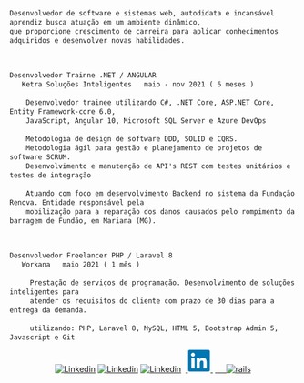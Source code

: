     Desenvolvedor de software e sistemas web, autodidata e incansável aprendiz busca atuação em um ambiente dinâmico, 
    que proporcione crescimento de carreira para aplicar conhecimentos adquiridos e desenvolver novas habilidades.

<br>
  
    Desenvolvedor Trainne .NET / ANGULAR 
       Ketra Soluções Inteligentes   maio - nov 2021 ( 6 meses ) 

        Desenvolvedor trainee utilizando C#, .NET Core, ASP.NET Core, Entity Framework-core 6.0, 
        JavaScript, Angular 10, Microsoft SQL Server e Azure DevOps

        Metodologia de design de software DDD, SOLID e CQRS.
        Metodologia ágil para gestão e planejamento de projetos de software SCRUM.
        Desenvolvimento e manutenção de API's REST com testes unitários e testes de integração

        Atuando com foco em desenvolvimento Backend no sistema da Fundação Renova. Entidade responsável pela
        mobilização para a reparação dos danos causados pelo rompimento da barragem de Fundão, em Mariana (MG).
<br>

    Desenvolvedor Freelancer PHP / Laravel 8 
       Workana   maio 2021 ( 1 mês )

         Prestação de serviços de programação. Desenvolvimento de soluções inteligentes para
         atender os requisitos do cliente com prazo de 30 dias para a entrega da demanda. 
         
         utilizando: PHP, Laravel 8, MySQL, HTML 5, Bootstrap Admin 5, Javascript e Git

<div>
   <p align="center">
<a href="https://www.linkedin.com/in/alfredo1995"><img alt="Linkedin" src="https://img.shields.io/badge/-LinkedIn-blue?style=for-the-badge&logo=Linkedin&logoColor=white"></a>     
       <a href="https://www.linkedin.com/in/alfredo1995"><img alt="Linkedin" src="https://img.shields.io/youtube/channel/subscribers/UCXKSo8RSfVmrawXleZ-_arg?style=social"></a>    
       <a href="https://www.linkedin.com/in/alfredo1995"><img alt="Linkedin" src="UCXKSo8RSfVmrawXleZ-_arg"></a>
<a href="https://www.linkedin.com/in/alfredo1995/" target="_blank">
    </a>&nbsp;<a href="https://img.shields.io/youtube/channel/subscribers/UCXKSo8RSfVmrawXleZ-_arg?style=social" target="_blank">
<img src="https://raw.githubusercontent.com/devicons/devicon/master/icons/linkedin/linkedin-original.svg" alt="rails" width="40" height="40" style="max-width: 100%;"></img>
</a>&nbsp;<a href="https://www.youtube.com/channel/UCXKSo8RSfVmrawXleZ-_arg" target="_blank">
&nbsp;&nbsp;<a href="https://my.indeed.com/p/alfredog-52cnbyc" target="_blank">&nbsp;&nbsp;<img src="https://play-lh.googleusercontent.com/_sJ-ST-crO8lxIzTv44xv_hiZvA6X7X2-8jSjhha2RfYcGSgACRod38yA6dfmcJHy_M" alt="rails" width="40" height="40" style="max-width: 100%;"></img>
</a>
  </p>
</div>
